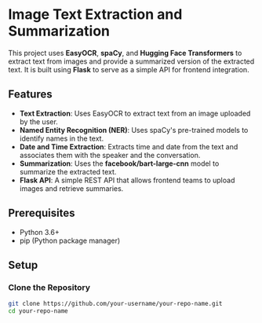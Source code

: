 # Image Text Extraction and Summarization 

This project uses **EasyOCR**, **spaCy**, and **Hugging Face Transformers** to extract text from images and provide a summarized version of the extracted text. It is built using **Flask** to serve as a simple API for frontend integration.

## Features

- **Text Extraction**: Uses EasyOCR to extract text from an image uploaded by the user.
- **Named Entity Recognition (NER)**: Uses spaCy's pre-trained models to identify names in the text.
- **Date and Time Extraction**: Extracts time and date from the text and associates them with the speaker and the conversation.
- **Summarization**: Uses the **facebook/bart-large-cnn** model to summarize the extracted text.
- **Flask API**: A simple REST API that allows frontend teams to upload images and retrieve summaries.

## Prerequisites

- Python 3.6+
- pip (Python package manager)

## Setup

### Clone the Repository

```bash
git clone https://github.com/your-username/your-repo-name.git
cd your-repo-name
